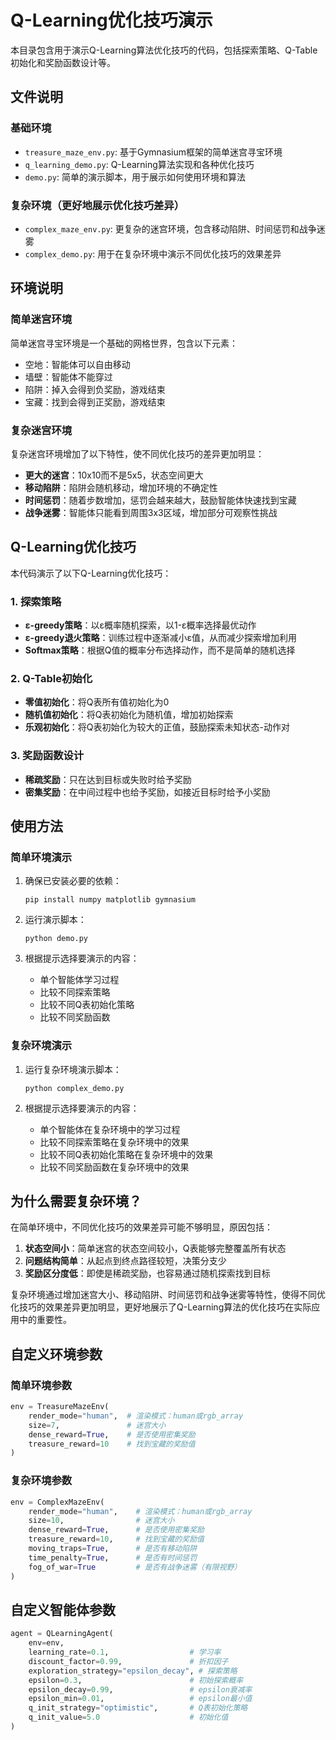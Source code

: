 # Q-Learning优化技巧演示

本目录包含用于演示Q-Learning算法优化技巧的代码，包括探索策略、Q-Table初始化和奖励函数设计等。

## 文件说明

### 基础环境
- `treasure_maze_env.py`: 基于Gymnasium框架的简单迷宫寻宝环境
- `q_learning_demo.py`: Q-Learning算法实现和各种优化技巧
- `demo.py`: 简单的演示脚本，用于展示如何使用环境和算法

### 复杂环境（更好地展示优化技巧差异）
- `complex_maze_env.py`: 更复杂的迷宫环境，包含移动陷阱、时间惩罚和战争迷雾
- `complex_demo.py`: 用于在复杂环境中演示不同优化技巧的效果差异

## 环境说明

### 简单迷宫环境
简单迷宫寻宝环境是一个基础的网格世界，包含以下元素：
- 空地：智能体可以自由移动
- 墙壁：智能体不能穿过
- 陷阱：掉入会得到负奖励，游戏结束
- 宝藏：找到会得到正奖励，游戏结束

### 复杂迷宫环境
复杂迷宫环境增加了以下特性，使不同优化技巧的差异更加明显：
- **更大的迷宫**：10x10而不是5x5，状态空间更大
- **移动陷阱**：陷阱会随机移动，增加环境的不确定性
- **时间惩罚**：随着步数增加，惩罚会越来越大，鼓励智能体快速找到宝藏
- **战争迷雾**：智能体只能看到周围3x3区域，增加部分可观察性挑战

## Q-Learning优化技巧

本代码演示了以下Q-Learning优化技巧：

### 1. 探索策略

- **ε-greedy策略**：以ε概率随机探索，以1-ε概率选择最优动作
- **ε-greedy退火策略**：训练过程中逐渐减小ε值，从而减少探索增加利用
- **Softmax策略**：根据Q值的概率分布选择动作，而不是简单的随机选择

### 2. Q-Table初始化

- **零值初始化**：将Q表所有值初始化为0
- **随机值初始化**：将Q表初始化为随机值，增加初始探索
- **乐观初始化**：将Q表初始化为较大的正值，鼓励探索未知状态-动作对

### 3. 奖励函数设计

- **稀疏奖励**：只在达到目标或失败时给予奖励
- **密集奖励**：在中间过程中也给予奖励，如接近目标时给予小奖励

## 使用方法

### 简单环境演示

1. 确保已安装必要的依赖：
   ```
   pip install numpy matplotlib gymnasium
   ```

2. 运行演示脚本：
   ```
   python demo.py
   ```

3. 根据提示选择要演示的内容：
   - 单个智能体学习过程
   - 比较不同探索策略
   - 比较不同Q表初始化策略
   - 比较不同奖励函数

### 复杂环境演示

1. 运行复杂环境演示脚本：
   ```
   python complex_demo.py
   ```

2. 根据提示选择要演示的内容：
   - 单个智能体在复杂环境中的学习过程
   - 比较不同探索策略在复杂环境中的效果
   - 比较不同Q表初始化策略在复杂环境中的效果
   - 比较不同奖励函数在复杂环境中的效果

## 为什么需要复杂环境？

在简单环境中，不同优化技巧的效果差异可能不够明显，原因包括：

1. **状态空间小**：简单迷宫的状态空间较小，Q表能够完整覆盖所有状态
2. **问题结构简单**：从起点到终点路径较短，决策分支少
3. **奖励区分度低**：即使是稀疏奖励，也容易通过随机探索找到目标

复杂环境通过增加迷宫大小、移动陷阱、时间惩罚和战争迷雾等特性，使得不同优化技巧的效果差异更加明显，更好地展示了Q-Learning算法的优化技巧在实际应用中的重要性。

## 自定义环境参数

### 简单环境参数
```python
env = TreasureMazeEnv(
    render_mode="human",  # 渲染模式：human或rgb_array
    size=7,               # 迷宫大小
    dense_reward=True,    # 是否使用密集奖励
    treasure_reward=10    # 找到宝藏的奖励值
)
```

### 复杂环境参数
```python
env = ComplexMazeEnv(
    render_mode="human",    # 渲染模式：human或rgb_array
    size=10,                # 迷宫大小
    dense_reward=True,      # 是否使用密集奖励
    treasure_reward=10,     # 找到宝藏的奖励值
    moving_traps=True,      # 是否有移动陷阱
    time_penalty=True,      # 是否有时间惩罚
    fog_of_war=True         # 是否有战争迷雾（有限视野）
)
```

## 自定义智能体参数

```python
agent = QLearningAgent(
    env=env,
    learning_rate=0.1,                  # 学习率
    discount_factor=0.99,               # 折扣因子
    exploration_strategy="epsilon_decay", # 探索策略
    epsilon=0.3,                        # 初始探索概率
    epsilon_decay=0.99,                 # epsilon衰减率
    epsilon_min=0.01,                   # epsilon最小值
    q_init_strategy="optimistic",       # Q表初始化策略
    q_init_value=5.0                    # 初始化值
)
``` 